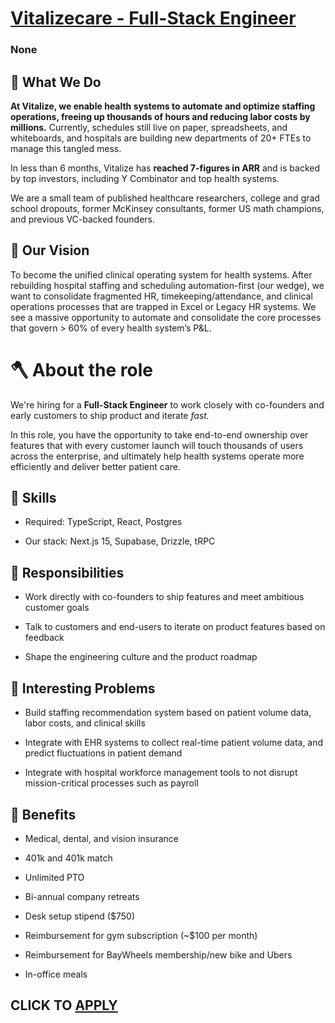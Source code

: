 # [Vitalizecare - Full-Stack Engineer](https://www.remotewlb.com/apply/vitalizecare-full-stack-engineer)  
### None  
####  

## **🏥 What We Do**

 **At Vitalize, we enable health systems to automate and optimize staffing operations, freeing up thousands of hours and reducing labor costs by millions.** Currently, schedules still live on paper, spreadsheets, and whiteboards, and hospitals are building new departments of 20+ FTEs to manage this tangled mess.

In less than 6 months, Vitalize has **reached 7-figures in ARR** and is backed by top investors, including Y Combinator and top health systems.

We are a small team of published healthcare researchers, college and grad school dropouts, former McKinsey consultants, former US math champions, and previous VC-backed founders.

##  **🔭 Our Vision**

To become the unified clinical operating system for health systems. After rebuilding hospital staffing and scheduling automation-first (our wedge), we want to consolidate fragmented HR, timekeeping/attendance, and clinical operations processes that are trapped in Excel or Legacy HR systems. We see a massive opportunity to automate and consolidate the core processes that govern > 60% of every health system’s P&L.

# 🪓 **About the role**

We're hiring for a **Full-Stack Engineer** to work closely with co-founders and early customers to ship product and iterate _fast._

In this role, you have the opportunity to take end-to-end ownership over features that with every customer launch will touch thousands of users across the enterprise, and ultimately help health systems operate more efficiently and deliver better patient care.

## 🥇 **Skills**

  * Required: TypeScript, React, Postgres

  * Our stack: Next.js 15, Supabase, Drizzle, tRPC

## 🧭 **Responsibilities**

  * Work directly with co-founders to ship features and meet ambitious customer goals

  * Talk to customers and end-users to iterate on product features based on feedback

  * Shape the engineering culture and the product roadmap

## 🧐 **Interesting Problems**

  * Build staffing recommendation system based on patient volume data, labor costs, and clinical skills

  * Integrate with EHR systems to collect real-time patient volume data, and predict fluctuations in patient demand

  * Integrate with hospital workforce management tools to not disrupt mission-critical processes such as payroll

## 🙌 Benefits

  * Medical, dental, and vision insurance

  * 401k and 401k match

  * Unlimited PTO

  * Bi-annual company retreats

  * Desk setup stipend ($750)

  * Reimbursement for gym subscription (~$100 per month)

  * Reimbursement for BayWheels membership/new bike and Ubers

  * In-office meals

  
## CLICK TO [APPLY](https://www.remotewlb.com/apply/vitalizecare-full-stack-engineer)

